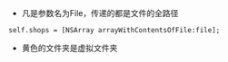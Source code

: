 

- 凡是参数名为File，传递的都是文件的全路径

```
self.shops = [NSArray arrayWithContentsOfFile:file];

```

- 黄色的文件夹是虚拟文件夹
